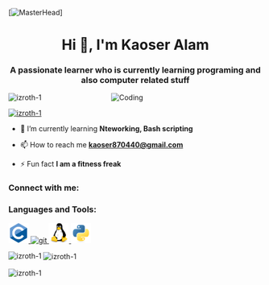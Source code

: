 [![MasterHead](https://1.bp.blogspot.com/-7A4WynwLsMw/XbBpCXG8fHI/AAAAAAAAMt4/uOa1bpLskYgrwGbllhSu2SDj_Mig8SXJQCLcBGAsYHQ/s1600/2000_600px.gif)]
<h1 align="center">Hi 👋, I'm Kaoser Alam</h1>
<h3 align="center">A passionate learner who is currently learning programing and also computer related stuff</h3>
<img align="right" alt="Coding" width="300" src="https://cdn.dribbble.com/users/1162077/screenshots/3848914/programmer.gif">

<p align="left"> <img src="https://komarev.com/ghpvc/?username=izroth-1&label=Profile%20views&color=0e75b6&style=flat" alt="izroth-1" /> </p>

<p align="left"> <a href="https://github.com/ryo-ma/github-profile-trophy"><img src="https://github-profile-trophy.vercel.app/?username=izroth-1" alt="izroth-1" /></a> </p>

- 🌱 I’m currently learning **Nteworking, Bash scripting**

- 📫 How to reach me **kaoser870440@gmail.com**

- ⚡ Fun fact **I am a fitness freak**

<h3 align="left">Connect with me:</h3>
<p align="left">
</p>

<h3 align="left">Languages and Tools:</h3>
<p align="left"> <a href="https://www.cprogramming.com/" target="_blank" rel="noreferrer"> <img src="https://raw.githubusercontent.com/devicons/devicon/master/icons/c/c-original.svg" alt="c" width="40" height="40"/> </a> <a href="https://git-scm.com/" target="_blank" rel="noreferrer"> <img src="https://www.vectorlogo.zone/logos/git-scm/git-scm-icon.svg" alt="git" width="40" height="40"/> </a> <a href="https://www.linux.org/" target="_blank" rel="noreferrer"> <img src="https://raw.githubusercontent.com/devicons/devicon/master/icons/linux/linux-original.svg" alt="linux" width="40" height="40"/> </a> <a href="https://www.python.org" target="_blank" rel="noreferrer"> <img src="https://raw.githubusercontent.com/devicons/devicon/master/icons/python/python-original.svg" alt="python" width="40" height="40"/> </a> </p>

<p><img align="left" src="https://github-readme-stats.vercel.app/api/top-langs?username=izroth-1&show_icons=true&locale=en&layout=compact" alt="izroth-1" /></p>

<p>&nbsp;<img align="center" src="https://github-readme-stats.vercel.app/api?username=izroth-1&show_icons=true&locale=en" alt="izroth-1" /></p>

<p><img align="center" src="https://github-readme-streak-stats.herokuapp.com/?user=izroth-1&" alt="izroth-1" /></p>

